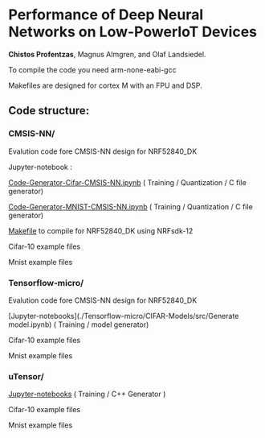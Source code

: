 # Performance of Deep Neural Networks on Low-PowerIoT Devices

<b>Chistos Profentzas</b>, Magnus Almgren, and Olaf Landsiedel.


To compile the code you need arm-none-eabi-gcc

Makefiles are designed for cortex M with an FPU and DSP. 

## Code structure:

### CMSIS-NN/
 Evalution code fore CMSIS-NN design for NRF52840_DK
 
Jupyter-notebook : 

[Code-Generator-Cifar-CMSIS-NN.ipynb](./CMSIS-NN/Cifar-Models/Code-Generator-Cifar-CMSIS-NN.ipynb) ( Training / Quantization / C file generator)

[Code-Generator-MNIST-CMSIS-NN.ipynb](./CMSIS-NN/MNIST-Models/Code-Generator-MNIST-CMSIS-NN.ipynb) ( Training / Quantization / C file generator)

[Makefile](./CMSIS-NN/Cifar-Models/pca10056/blank/armgcc/Makefile) to compile for NRF52840_DK using NRFsdk-12

Cifar-10 example files
 
Mnist example files

 
### Tensorflow-micro/
 Evalution code fore CMSIS-NN design for NRF52840_DK

[Jupyter-notebooks](./Tensorflow-micro/CIFAR-Models/src/Generate model.ipynb) ( Training / model generator) 

Cifar-10 example files
 
Mnist example files
 
 
 ### uTensor/

[Jupyter-notebooks](./uTensor/Cifar-Models/Generate-Cifar-for-Utensor-.ipynb) ( Training / C++ Generator ) 
 
Cifar-10 example files
 
Mnist example files
